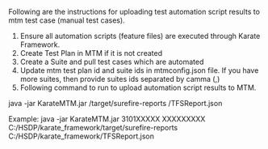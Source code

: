 Following are the instructions for uploading test automation script results to mtm test case (manual test cases).

1. Ensure all automation scripts (feature files) are executed through Karate Framework.
2. Create Test Plan in MTM if it is not created
3. Create a Suite and pull test cases which are automated
4. Update mtm test plan id and suite ids in mtmconfig.json file. If you have more suites, then provide suites ids separated  by camma (,)
5. Following command to run to upload automation script results to MTM.

java -jar KarateMTM.jar <code1id> <password> <ws>/target/surefire-reports <ws or any location>/TFSReport.json

Example:
java -jar KarateMTM.jar 3101XXXXX XXXXXXXXX C:/HSDP/karate_framework/target/surefire-reports C:/HSDP/karate_framework/TFSReport.json